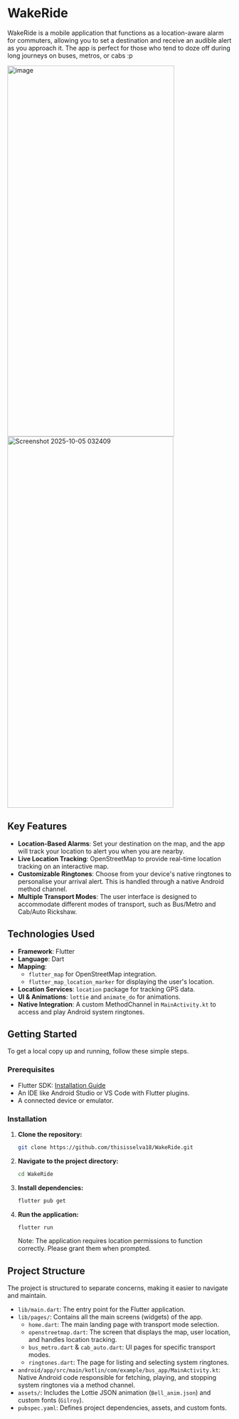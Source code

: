 # WakeRide

WakeRide is a mobile application that functions as a location-aware alarm for commuters, allowing you to set a destination and receive an audible alert as you approach it. The app is perfect for those who tend to doze off during long journeys on buses, metros, or cabs :p

<img width="375" height="833" alt="image" src="https://github.com/user-attachments/assets/89d6d779-1be8-4917-a619-35f2db5f67b8" />

<img width="373" height="834" alt="Screenshot 2025-10-05 032409" src="https://github.com/user-attachments/assets/f60dd529-1c40-4c40-b746-81081945b71c" />


## Key Features

*   **Location-Based Alarms**: Set your destination on the map, and the app will track your location to alert you when you are nearby.
*   **Live Location Tracking**: OpenStreetMap to provide real-time location tracking on an interactive map.
*   **Customizable Ringtones**: Choose from your device's native ringtones to personalise your arrival alert. This is handled through a native Android method channel.
*   **Multiple Transport Modes**: The user interface is designed to accommodate different modes of transport, such as Bus/Metro and Cab/Auto Rickshaw.

## Technologies Used

*   **Framework**: Flutter
*   **Language**: Dart
*   **Mapping**: 
    *   `flutter_map` for OpenStreetMap integration.
    *   `flutter_map_location_marker` for displaying the user's location.
*   **Location Services**: `location` package for tracking GPS data.
*   **UI & Animations**: `lottie` and `animate_do` for animations.
*   **Native Integration**: A custom MethodChannel in `MainActivity.kt` to access and play Android system ringtones.

## Getting Started

To get a local copy up and running, follow these simple steps.

### Prerequisites

*   Flutter SDK: [Installation Guide](https://flutter.dev/docs/get-started/install)
*   An IDE like Android Studio or VS Code with Flutter plugins.
*   A connected device or emulator.

### Installation

1.  **Clone the repository:**
    ```sh
    git clone https://github.com/thisisselva18/WakeRide.git
    ```

2.  **Navigate to the project directory:**
    ```sh
    cd WakeRide
    ```

3.  **Install dependencies:**
    ```sh
    flutter pub get
    ```
    
4.  **Run the application:**
    ```sh
    flutter run
    ```
    Note: The application requires location permissions to function correctly. Please grant them when prompted.


## Project Structure

The project is structured to separate concerns, making it easier to navigate and maintain.

*   `lib/main.dart`: The entry point for the Flutter application.
*   `lib/pages/`: Contains all the main screens (widgets) of the app.
    *   `home.dart`: The main landing page with transport mode selection.
    *   `openstreetmap.dart`: The screen that displays the map, user location, and handles location tracking.
    *   `bus_metro.dart` & `cab_auto.dart`: UI pages for specific transport modes.
    *   `ringtones.dart`: The page for listing and selecting system ringtones.
*   `android/app/src/main/kotlin/com/example/bus_app/MainActivity.kt`: Native Android code responsible for fetching, playing, and stopping system ringtones via a method channel.
*   `assets/`: Includes the Lottie JSON animation (`Bell_anim.json`) and custom fonts (`Gilroy`).
*   `pubspec.yaml`: Defines project dependencies, assets, and custom fonts.
